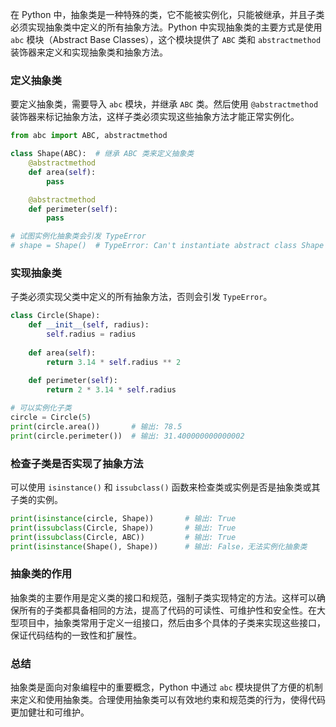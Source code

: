 在 Python 中，抽象类是一种特殊的类，它不能被实例化，只能被继承，并且子类必须实现抽象类中定义的所有抽象方法。Python 中实现抽象类的主要方式是使用 `abc` 模块（Abstract Base Classes），这个模块提供了 `ABC` 类和 `abstractmethod` 装饰器来定义和实现抽象类和抽象方法。

### 定义抽象类

要定义抽象类，需要导入 `abc` 模块，并继承 `ABC` 类。然后使用 `@abstractmethod` 装饰器来标记抽象方法，这样子类必须实现这些抽象方法才能正常实例化。

```python
from abc import ABC, abstractmethod

class Shape(ABC):  # 继承 ABC 类来定义抽象类
    @abstractmethod
    def area(self):
        pass

    @abstractmethod
    def perimeter(self):
        pass

# 试图实例化抽象类会引发 TypeError
# shape = Shape()  # TypeError: Can't instantiate abstract class Shape with abstract methods area, perimeter
```

### 实现抽象类

子类必须实现父类中定义的所有抽象方法，否则会引发 `TypeError`。

```python
class Circle(Shape):
    def __init__(self, radius):
        self.radius = radius
    
    def area(self):
        return 3.14 * self.radius ** 2
    
    def perimeter(self):
        return 2 * 3.14 * self.radius

# 可以实例化子类
circle = Circle(5)
print(circle.area())       # 输出: 78.5
print(circle.perimeter())  # 输出: 31.400000000000002
```

### 检查子类是否实现了抽象方法

可以使用 `isinstance()` 和 `issubclass()` 函数来检查类或实例是否是抽象类或其子类的实例。

```python
print(isinstance(circle, Shape))       # 输出: True
print(issubclass(Circle, Shape))       # 输出: True
print(issubclass(Circle, ABC))         # 输出: True
print(isinstance(Shape(), Shape))      # 输出: False，无法实例化抽象类
```

### 抽象类的作用

抽象类的主要作用是定义类的接口和规范，强制子类实现特定的方法。这样可以确保所有的子类都具备相同的方法，提高了代码的可读性、可维护性和安全性。在大型项目中，抽象类常用于定义一组接口，然后由多个具体的子类来实现这些接口，保证代码结构的一致性和扩展性。

### 总结

抽象类是面向对象编程中的重要概念，Python 中通过 `abc` 模块提供了方便的机制来定义和使用抽象类。合理使用抽象类可以有效地约束和规范类的行为，使得代码更加健壮和可维护。